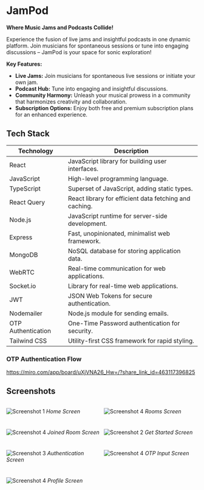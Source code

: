 # JamPod

**Where Music Jams and Podcasts Collide!**

Experience the fusion of live jams and insightful podcasts in one dynamic platform. Join musicians for spontaneous sessions or tune into engaging discussions – JamPod is your space for sonic exploration!

**Key Features:**
- **Live Jams:** Join musicians for spontaneous live sessions or initiate your own jam.
- **Podcast Hub:** Tune into engaging and insightful discussions.
- **Community Harmony:** Unleash your musical prowess in a community that harmonizes creativity and collaboration.
- **Subscription Options:** Enjoy both free and premium subscription plans for an enhanced experience.

## Tech Stack

| Technology       | Description                                         |
|-------------------|-----------------------------------------------------|
| React             | JavaScript library for building user interfaces.   |
| JavaScript        | High-level programming language.                   |
| TypeScript        | Superset of JavaScript, adding static types.        |
| React Query      | React library for efficient data fetching and caching.     |
| Node.js           | JavaScript runtime for server-side development.    |
| Express           | Fast, unopinionated, minimalist web framework.     |
| MongoDB           | NoSQL database for storing application data.       |
| WebRTC            | Real-time communication for web applications.      |
| Socket.io         | Library for real-time web applications.            |
| JWT               | JSON Web Tokens for secure authentication.         |
| Nodemailer        | Node.js module for sending emails.                 |
| OTP Authentication| One-Time Password authentication for security.    |
| Tailwind CSS      | Utility-first CSS framework for rapid styling.     |

### OTP Authentication Flow
https://miro.com/app/board/uXjVNA26_Hw=/?share_link_id=463117396825

## Screenshots

<div style="display: grid; grid-template-columns: repeat(2, 1fr); gap: 10px;">

![Screenshot 1](https://res.cloudinary.com/diwh62559/image/upload/v1703873648/Screenshot_2023-12-29_233845_ttduko.png)
*Home Screen*

![Screenshot 4](https://res.cloudinary.com/diwh62559/image/upload/v1703878800/Screenshot_2023-12-30_010554_nkgrjc.png)
*Rooms Screen*

![Screenshot 4](https://res.cloudinary.com/diwh62559/image/upload/v1703878800/Screenshot_2023-12-30_010840_prkmxl.png)
*Joined Room Screen*

![Screenshot 2](https://res.cloudinary.com/diwh62559/image/upload/v1703873648/Screenshot_2023-12-29_233907_hkezzq.png)
*Get Started Screen*

![Screenshot 3](https://res.cloudinary.com/diwh62559/image/upload/v1703873647/Screenshot_2023-12-29_233857_ogh3xr.png)
*Authentication Screen*

![Screenshot 4](https://res.cloudinary.com/diwh62559/image/upload/v1703873647/Screenshot_2023-12-29_233936_yvewwk.png)
*OTP Input Screen*


![Screenshot 4](https://res.cloudinary.com/diwh62559/image/upload/v1703878800/Screenshot_2023-12-30_004909_qsxlul.png)
*Profile Screen*
</div>